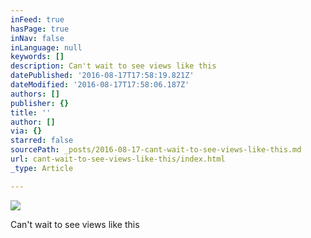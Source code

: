 ```yaml
---
inFeed: true
hasPage: true
inNav: false
inLanguage: null
keywords: []
description: Can't wait to see views like this
datePublished: '2016-08-17T17:58:19.821Z'
dateModified: '2016-08-17T17:58:06.187Z'
authors: []
publisher: {}
title: ''
author: []
via: {}
starred: false
sourcePath: _posts/2016-08-17-cant-wait-to-see-views-like-this.md
url: cant-wait-to-see-views-like-this/index.html
_type: Article

---
```

![](https://the-grid-user-content.s3-us-west-2.amazonaws.com/fbd46561-0526-4c89-b50c-43b9a335a2d0.jpg)

Can't wait to see views like this